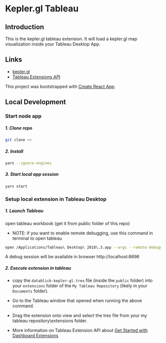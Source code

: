 # Kepler.gl Tableau

## Introduction
This is the kepler.gl tableau extension. It will load a kepler.gl map visualization inside your Tableau Desktop App.

## Links
- [kepler.gl](http://kepler.gl)
- [Tableau Extensions API](https://tableau.github.io/extensions-api/#)

This project was bootstrapped with [Create React App](https://github.com/facebookincubator/create-react-app).

## Local Development

### Start node app
##### 1. Clone repo
```sh
git clone <>
```

##### 2. Install
```sh
yarn --ignore-engines
```

##### 3. Start local app session
```sh
yarn start
```

### Setup local extension in Tableau Desktop
##### 1. Launch Tableau
open tableau workbook (get it from public folder of this repo)
- NOTE: if you want to enable remote debugging, use this command in terminal to open tableau

```sh
open /Applications/Tableau\ Desktop\ 2018\.3.app --args --remote-debugging-port=8696
```

A debug session will be available in browser http://localhost:8696

##### 2. Execute extension in tableau

- copy the `datablick-kepler-gl.trex` file (inside the `public` folder) into your `extensions` folder of the `My Tableau Repository` (likely in your `Documents` folder).

- Go to the Tableau window that opened when running the above command.

- Drag the extension onto view and select the trex file from your my tableau repository\extensions folder.

- More information on Tableau Extension API about [Get Started with Dashboard Extensions
](https://tableau.github.io/extensions-api/docs/trex_getstarted.html)


